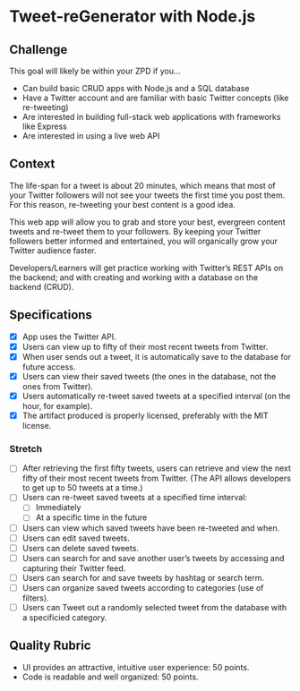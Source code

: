 # Tweet-reGenerator with Node.js

## Challenge

This goal will likely be within your ZPD if you…

  - Can build basic CRUD apps with Node.js and a SQL database
  - Have a Twitter account and are familiar with basic Twitter concepts (like re-tweeting)
  - Are interested in building full-stack web applications with frameworks like Express
  - Are interested in using a live web API

## Context
The life-span for a tweet is about 20 minutes, which means that most of your Twitter followers will not see your tweets the first time you post them. For this reason, re-tweeting your best content is a good idea.

This web app will allow you to grab and store your best, evergreen content tweets and re-tweet them to your followers. By keeping your Twitter followers better informed and entertained, you will organically grow your Twitter audience faster.

Developers/Learners will get practice working with Twitter’s REST APIs on the backend; and with creating and working with a database on the backend (CRUD).

## Specifications

 - [X] App uses the Twitter API.
 - [X] Users can view up to fifty of their most recent tweets from Twitter.
 - [X] When user sends out a tweet, it is automatically save to the database for future access.
 - [X] Users can view their saved tweets (the ones in the database, not the ones from Twitter).
 - [X] Users automatically re-tweet saved tweets at a specified interval (on the hour, for example).
 - [X] The artifact produced is properly licensed, preferably with the MIT license.

### Stretch
 - [ ] After retrieving the first fifty tweets, users can retrieve and view the next fifty of their most recent tweets from Twitter. (The API allows developers to get up to 50 tweets at a time.)
 - [ ] Users can re-tweet saved tweets at a specified time interval:
      - [ ] Immediately
      - [ ] At a specific time in the future
 - [ ] Users can view which saved tweets have been re-tweeted and when.
 - [ ] Users can edit saved tweets.
 - [ ] Users can delete saved tweets.
 - [ ] Users can search for and save another user’s tweets by accessing and capturing their Twitter feed.
 - [ ] Users can search for and save tweets by hashtag or search term.
 - [ ] Users can organize saved tweets according to categories (use of filters).
 - [ ] Users can Tweet out a randomly selected tweet from the database with a specificied category.

## Quality Rubric
- UI provides an attractive, intuitive user experience: 50 points.
- Code is readable and well organized: 50 points.
